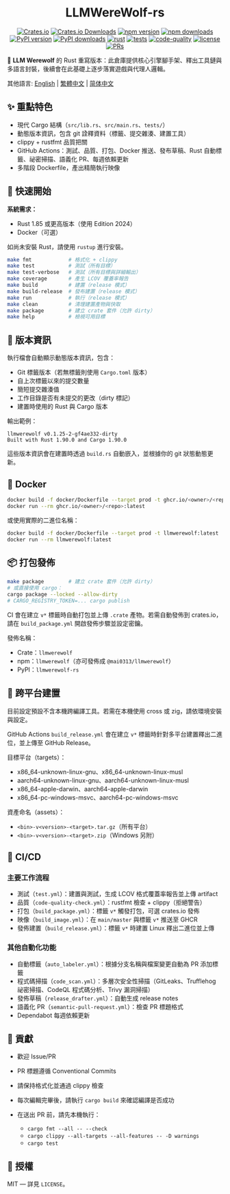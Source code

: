 <div align="center" markdown="1">

# LLMWereWolf-rs

[![Crates.io](https://img.shields.io/crates/v/llmwerewolf?logo=rust&style=flat-square&color=E05D44)](https://crates.io/crates/llmwerewolf)
[![Crates.io Downloads](https://img.shields.io/crates/d/llmwerewolf?logo=rust&style=flat-square)](https://crates.io/crates/llmwerewolf)
[![npm version](https://img.shields.io/npm/v/llmwerewolf?logo=npm&style=flat-square&color=CB3837)](https://www.npmjs.com/package/llmwerewolf)
[![npm downloads](https://img.shields.io/npm/dt/llmwerewolf?logo=npm&style=flat-square)](https://www.npmjs.com/package/llmwerewolf)
[![PyPI version](https://img.shields.io/pypi/v/llmwerewolf-rs?logo=python&style=flat-square&color=3776AB)](https://pypi.org/project/llmwerewolf-rs/)
[![PyPI downloads](https://img.shields.io/pypi/dm/llmwerewolf-rs?logo=python&style=flat-square)](https://pypi.org/project/llmwerewolf-rs/)
[![rust](https://img.shields.io/badge/Rust-stable-orange?logo=rust&logoColor=white&style=flat-square)](https://www.rust-lang.org/)
[![tests](https://img.shields.io/github/actions/workflow/status/Mai0313/LLMWereWolf-rs/test.yml?label=tests&logo=github&style=flat-square)](https://github.com/Mai0313/LLMWereWolf-rs/actions/workflows/test.yml)
[![code-quality](https://img.shields.io/github/actions/workflow/status/Mai0313/LLMWereWolf-rs/code-quality-check.yml?label=code-quality&logo=github&style=flat-square)](https://github.com/Mai0313/LLMWereWolf-rs/actions/workflows/code-quality-check.yml)
[![license](https://img.shields.io/badge/License-MIT-green.svg?labelColor=gray&style=flat-square)](https://github.com/Mai0313/LLMWereWolf-rs/tree/master?tab=License-1-ov-file)
[![PRs](https://img.shields.io/badge/PRs-welcome-brightgreen.svg?style=flat-square)](https://github.com/Mai0313/LLMWereWolf-rs/pulls)

</div>

🚀 **LLM Werewolf** 的 Rust 重寫版本：此倉庫提供核心引擎腳手架、釋出工具鏈與多語言封裝，後續會在此基礎上逐步落實遊戲與代理人邏輯。

其他語言: [English](README.md) | [繁體中文](README.zh-TW.md) | [简体中文](README.zh-CN.md)

## ✨ 重點特色

- 現代 Cargo 結構（`src/lib.rs`、`src/main.rs`、`tests/`）
- 動態版本資訊，包含 git 詮釋資料（標籤、提交雜湊、建置工具）
- clippy + rustfmt 品質把關
- GitHub Actions：測試、品質、打包、Docker 推送、發布草稿、Rust 自動標籤、祕密掃描、語義化 PR、每週依賴更新
- 多階段 Dockerfile，產出精簡執行映像

## 🚀 快速開始

**系統需求：**

- Rust 1.85 或更高版本（使用 Edition 2024）
- Docker（可選）

如尚未安裝 Rust，請使用 `rustup` 進行安裝。

```bash
make fmt            # 格式化 + clippy
make test           # 測試（所有目標）
make test-verbose   # 測試（所有目標與詳細輸出）
make coverage       # 產生 LCOV 覆蓋率報告
make build          # 建置（release 模式）
make build-release  # 發布建置（release 模式）
make run            # 執行（release 模式）
make clean          # 清理建置產物與快取
make package        # 建立 crate 套件（允許 dirty）
make help           # 檢視可用目標
```

## 📌 版本資訊

執行檔會自動顯示動態版本資訊，包含：

- Git 標籤版本（若無標籤則使用 `Cargo.toml` 版本）
- 自上次標籤以來的提交數量
- 簡短提交雜湊值
- 工作目錄是否有未提交的更改（dirty 標記）
- 建置時使用的 Rust 與 Cargo 版本

輸出範例：

```
llmwerewolf v0.1.25-2-gf4ae332-dirty
Built with Rust 1.90.0 and Cargo 1.90.0
```

這些版本資訊會在建置時透過 `build.rs` 自動嵌入，並根據你的 git 狀態動態更新。

## 🐳 Docker

```bash
docker build -f docker/Dockerfile --target prod -t ghcr.io/<owner>/<repo>:latest .
docker run --rm ghcr.io/<owner>/<repo>:latest
```

或使用實際的二進位名稱：

```bash
docker build -f docker/Dockerfile --target prod -t llmwerewolf:latest .
docker run --rm llmwerewolf:latest
```

## 📦 打包發佈

```bash
make package        # 建立 crate 套件（允許 dirty）
# 或直接使用 cargo：
cargo package --locked --allow-dirty
# CARGO_REGISTRY_TOKEN=... cargo publish
```

CI 會在建立 `v*` 標籤時自動打包並上傳 `.crate` 產物。若需自動發佈到 crates.io，請在 `build_package.yml` 開啟發佈步驟並設定密鑰。

發佈名稱：

- Crate：`llmwerewolf`
- npm：`llmwerewolf`（亦可發佈成 `@mai0313/llmwerewolf`）
- PyPI：`llmwerewolf-rs`

## 🧩 跨平台建置

目前設定預設不含本機跨編譯工具。若需在本機使用 cross 或 zig，請依環境安裝與設定。

GitHub Actions `build_release.yml` 會在建立 `v*` 標籤時針對多平台建置釋出二進位，並上傳至 GitHub Release。

目標平台（targets）：

- x86_64-unknown-linux-gnu、x86_64-unknown-linux-musl
- aarch64-unknown-linux-gnu、aarch64-unknown-linux-musl
- x86_64-apple-darwin、aarch64-apple-darwin
- x86_64-pc-windows-msvc、aarch64-pc-windows-msvc

資產命名（assets）：

- `<bin>-v<version>-<target>.tar.gz`（所有平台）
- `<bin>-v<version>-<target>.zip`（Windows 另附）

## 🔁 CI/CD

### 主要工作流程

- 測試（`test.yml`）：建置與測試，生成 LCOV 格式覆蓋率報告並上傳 artifact
- 品質（`code-quality-check.yml`）：rustfmt 檢查 + clippy（拒絕警告）
- 打包（`build_package.yml`）：標籤 `v*` 觸發打包，可選 crates.io 發佈
- 映像（`build_image.yml`）：在 `main/master` 與標籤 `v*` 推送至 GHCR
- 發佈建置（`build_release.yml`）：標籤 `v*` 時建置 Linux 釋出二進位並上傳

### 其他自動化功能

- 自動標籤（`auto_labeler.yml`）：根據分支名稱與檔案變更自動為 PR 添加標籤
- 程式碼掃描（`code_scan.yml`）：多層次安全性掃描（GitLeaks、Trufflehog 祕密掃描、CodeQL 程式碼分析、Trivy 漏洞掃描）
- 發佈草稿（`release_drafter.yml`）：自動生成 release notes
- 語義化 PR（`semantic-pull-request.yml`）：檢查 PR 標題格式
- Dependabot 每週依賴更新

## 🤝 貢獻

- 歡迎 Issue/PR

- PR 標題遵循 Conventional Commits

- 請保持格式化並通過 clippy 檢查

- 每次編輯完畢後，請執行 `cargo build` 來確認編譯是否成功

- 在送出 PR 前，請先本機執行：

  - `cargo fmt --all -- --check`
  - `cargo clippy --all-targets --all-features -- -D warnings`
  - `cargo test`

## 📄 授權

MIT — 詳見 `LICENSE`。

